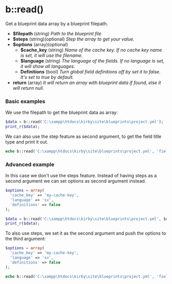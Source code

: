 # b::read()

Get a blueprint data array by a blueprint filepath.

- **$filepath** (string)
*Path to the blueprint file*
- **$steps** (string)(optional)
  *Step the array to get your value.*
- **$options** (array)(optional)
  - **$cache_key** (string)
    *Name of the cache key. If no cache key name is set, it will use the filename.*
  - **$language** (string)
    *The language of the fields. If no language is set, it will show all languages.*
  - **Definitions** (bool)
    *Turn global field definitions off by set it to false. It's set to true by default.*
- **return** (array)
  *It will return an array with blueprint data if found, else it will return null.*

### Basic examples

We use the filepath to get the blueprint data as array:

```php
$data = b::read('C:\xampp\htdocs\kirby\site\blueprints\project.yml');
print_r($data);
```

We can also use the step feature as second argument, to get the field title type and print it out.

```php
echo b::read('C:\xampp\htdocs\kirby\site\blueprints\project.yml', 'fields/title/type');
```

### Advanced example

In this case we don't use the steps feature. Instead of having steps as a second argument we can set options as second argument instead.

```php
$options = array(
  'cache_key' => 'my-cache-key',
  'language' => 'sv',
  'definitions' => false
);

$data = b::read('C:\xampp\htdocs\kirby\site\blueprints\project.yml', $options);
print_r($data);
```

To also use steps, we set it as the second argument and push the options to the third argument:

```php
$options = array(
  'cache_key' => 'my-cache-key',
  'language' => 'sv',
  'definitions' => false
);

echo b::read('C:\xampp\htdocs\kirby\site\blueprints\project.yml', 'fields/title/type', $options);
```